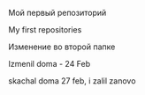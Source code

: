Мой первый репозиторий

My first repositories 

Изменение во второй папке

Izmenil doma - 24 Feb

skachal doma 27 feb, i zalil zanovo
